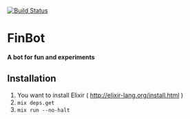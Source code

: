 [![Build Status](https://travis-ci.org/HcomCoolCode/CoolCodeBot.svg?branch=master)](https://travis-ci.org/HcomCoolCode/CoolCodeBot)

# FinBot

**A bot for fun and experiments**

## Installation

1. You want to install Elixir ( http://elixir-lang.org/install.html )
2. `mix deps.get`
3. `mix run --no-halt`

